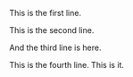 This is the first line.

This is the second line.

And the third line is here.

This is the fourth line. This is it.